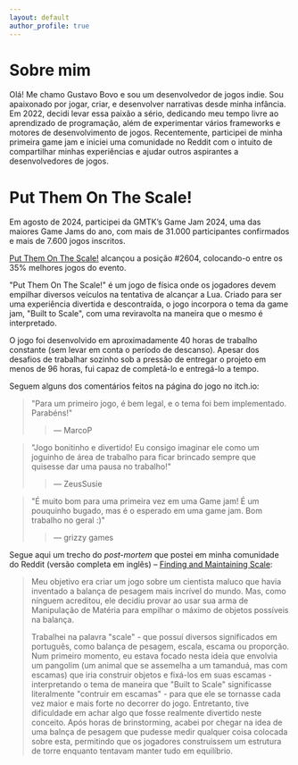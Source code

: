 ```yaml
---
layout: default
author_profile: true
---
```


# Sobre mim

Olá! Me chamo Gustavo Bovo e sou um desenvolvedor de jogos indie. Sou apaixonado por jogar, criar, e desenvolver narrativas desde minha infância. Em 2022, decidi levar essa paixão a sério, dedicando meu tempo livre ao aprendizado de programação, além de experimentar vários frameworks e motores de desenvolvimento de jogos. Recentemente, participei de minha primeira game jam e iniciei uma comunidade no Reddit com o intuito de compartilhar minhas experiências e ajudar outros aspirantes a desenvolvedores de jogos.

# Put Them On The Scale!

Em agosto de 2024, participei da GMTK’s Game Jam 2024, uma das maiores Game Jams do ano, com mais de 31.000 participantes confirmados e mais de 7.600 jogos inscritos.

[Put Them On The Scale!](https://itch.io/jam/gmtk-2024/rate/2889944) alcançou a posição #2604, colocando-o entre os 35% melhores jogos do evento.

"Put Them On The Scale!" é um jogo de física onde os jogadores devem empilhar diversos veículos na tentativa de alcançar a Lua. Criado para ser uma experiência divertida e descontraída, o jogo incorpora o tema da game jam, "Built to Scale", com uma reviravolta na maneira que o mesmo é interpretado.

O jogo foi desenvolvido em aproximadamente 40 horas de trabalho constante (sem levar em conta o período de descanso). Apesar dos desafios de trabalhar sozinho sob a pressão de entregar o projeto em menos de 96 horas, fui capaz de completá-lo e entregá-lo a tempo.

Seguem alguns dos comentários feitos na página do jogo no itch.io:

> "Para um primeiro jogo, é bem legal, e o tema foi bem implementado. Parabéns!"
> > — MarcoP

> "Jogo bonitinho e divertido! Eu consigo imaginar ele como um joguinho de área de trabalho para ficar brincado sempre que quisesse dar uma pausa no trabalho!"
> > — ZeusSusie

> "É muito bom para uma primeira vez em uma Game jam! É um pouquinho bugado, mas é o esperado em uma game jam. Bom trabalho no geral :)"
> > — grizzy games

Segue aqui um trecho do _post-mortem_ que postei em minha comunidade do Reddit (versão completa em inglês) – [Finding and Maintaining Scale](https://www.reddit.com/r/visions_ofBlack_Skies/comments/1f2m5i7/finding_and_maintaining_scale_a_gmtk_game_jam/):

> Meu objetivo era criar um jogo sobre um cientista maluco que havia inventado a balança de pesagem mais incrível do mundo. Mas, como nínguem acreditou, ele decidiu provar ao usar sua arma de Manipulação de Matéria para empilhar o máximo de objetos possíveis na balança.
> 
> Trabalhei na palavra "scale" - que possuí diversos significados em português, como balança de pesagem, escala, escama ou proporção. Num primeiro momento, eu estava focado nesta ideia que envolvia um pangolim (um animal que se assemelha a um tamanduá, mas com escamas) que iria construir objetos e fixá-los em suas escamas - interpretando o tema de maneira que "Built to Scale" significasse literalmente "contruir em escamas" - para que ele se tornasse cada vez maior e mais forte no decorrer do jogo. Entretanto, tive dificuldade em achar algo que fosse realmente divertido neste conceito. Após horas de brinstorming, acabei por chegar na idea de uma balnça de pesagem que pudesse medir qualquer coisa colocada sobre esta, permitindo que os jogadores construissem um estrutura de torre enquanto tentavam manter tudo em equilíbrio.
